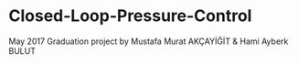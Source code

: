 # Closed-Loop-Pressure-Control
May 2017 Graduation project 
by Mustafa Murat AKÇAYİĞİT
   & Hami Ayberk BULUT
